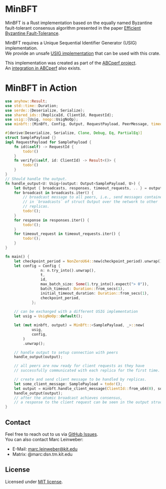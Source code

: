 # MinBFT

MinBFT is a Rust implementation based on the equally named Byzantine fault-tolerant consensus algorithm presented in the paper [Efficient Byzantine Fault-Tolerance](https://doi.org/10.1109/TC.2011.221).

MinBFT requires a Unique Sequential Identifier Generator (USIG) implementation.\
We provide an unsafe [USIG implementation](https://github.com/abcperf/usig) that can be used with this crate.

This implementation was created as part of the [ABCperf project](https://doi.org/10.1145/3626564.3629101).\
An [integration in ABCperf](https://github.com/abcperf/demo) also exists.

# MinBFT in Action

```rs
use anyhow::Result;
use std::time::Duration;
use serde::{Deserialize, Serialize};
use shared_ids::{ReplicaId, ClientId, RequestId};
use usig::{Usig, noop::UsigNoOp};
use minbft::{MinBft, Config, Output, RequestPayload, PeerMessage, timeout::{TimeoutType}};

#[derive(Deserialize, Serialize, Clone, Debug, Eq, PartialEq)]
struct SamplePayload {}
impl RequestPayload for SamplePayload {
    fn id(&self) -> RequestId {
        todo!()
    }
    fn verify(&self, id: ClientId) -> Result<()> {
        todo!()
    }
}
// Should handle the output.
fn handle_output<U: Usig>(output: Output<SamplePayload, U>) {
    let Output { broadcasts, responses, timeout_requests, .. } = output;
    for broadcast in broadcasts.iter() {
        // broadcast message to all peers, i.e., send messages contained
        // in `broadcasts` of struct Output over the network to other
        // replicas.
        todo!();
    }
    for response in responses.iter() {
        todo!();
    }
    for timeout_request in timeout_requests.iter() {
        todo!();
    }
}

fn main() {
    let checkpoint_period = NonZeroU64::new(checkpoint_period).unwrap();
    let config = Config {
                n: n.try_into().unwrap(),
                t,
                id,
                max_batch_size: Some(1.try_into().expect("> 0")),
                batch_timeout: Duration::from_secs(1),
                initial_timeout_duration: Duration::from_secs(1),
                checkpoint_period,
            };
    
    // can be exchanged with a different USIG implementation
    let usig = UsigNoOp::default();

    let (mut minbft, output) = MinBft::<SamplePayload, _>::new(
            usig,
            config,
        )
        .unwrap();

    // handle output to setup connection with peers
    handle_output(output);

    // all peers are now ready for client requests as they have
    // successfully communicated with each replica for the first time.

    // create and send client message to be handled by replicas.
    let some_client_message: SamplePayload = todo!();
    let output = minbft.handle_client_message(ClientId::from_u64(0), some_client_message);
    handle_output(output); 
    // after the atomic broadcast achieves consensus,
    // a response to the client request can be seen in the output struct.
}
```

## Contact

Feel free to reach out to us via [GitHub Issues](https://github.com/abcperf/minbft/issues).\
You can also contact Marc Leinweber:
- E-Mail: marc.leinweber@kit.edu
- Matrix: @marc:dsn.tm.kit.edu

## License

Licensed under [MIT license](https://github.com/abcperf/minbft/blob/main/LICENSE). 